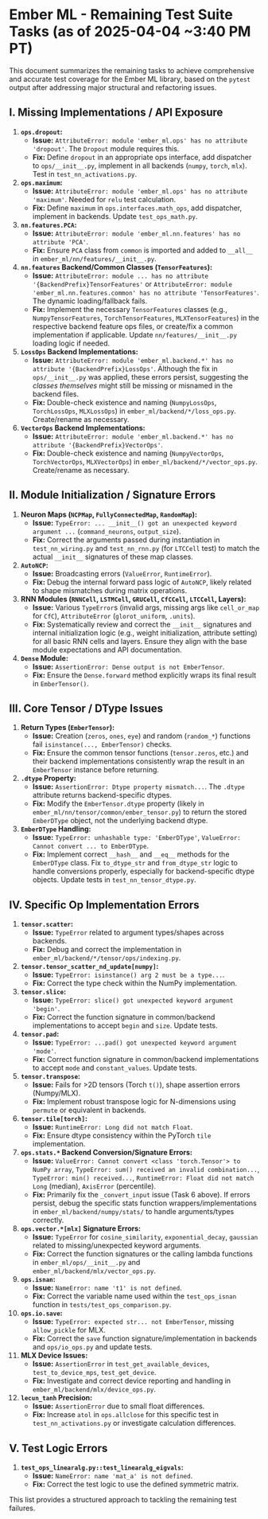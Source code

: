 # Ember ML - Remaining Test Suite Tasks (as of 2025-04-04 ~3:40 PM PT)

This document summarizes the remaining tasks to achieve comprehensive and accurate test coverage for the Ember ML library, based on the `pytest` output after addressing major structural and refactoring issues.

## I. Missing Implementations / API Exposure

1.  **`ops.dropout`:**
    *   **Issue:** `AttributeError: module 'ember_ml.ops' has no attribute 'dropout'`. The `Dropout` module requires this.
    *   **Fix:** Define `dropout` in an appropriate ops interface, add dispatcher to `ops/__init__.py`, implement in all backends (`numpy`, `torch`, `mlx`). Test in `test_nn_activations.py`.
2.  **`ops.maximum`:**
    *   **Issue:** `AttributeError: module 'ember_ml.ops' has no attribute 'maximum'`. Needed for `relu` test calculation.
    *   **Fix:** Define `maximum` in `ops.interfaces.math_ops`, add dispatcher, implement in backends. Update `test_ops_math.py`.
3.  **`nn.features.PCA`:**
    *   **Issue:** `AttributeError: module 'ember_ml.nn.features' has no attribute 'PCA'`.
    *   **Fix:** Ensure `PCA` class from `common` is imported and added to `__all__` in `ember_ml/nn/features/__init__.py`.
4.  **`nn.features` Backend/Common Classes (`TensorFeatures`):**
    *   **Issue:** `AttributeError: module ... has no attribute '{BackendPrefix}TensorFeatures'` or `AttributeError: module 'ember_ml.nn.features.common' has no attribute 'TensorFeatures'`. The dynamic loading/fallback fails.
    *   **Fix:** Implement the necessary `TensorFeatures` classes (e.g., `NumpyTensorFeatures`, `TorchTensorFeatures`, `MLXTensorFeatures`) in the respective backend feature ops files, or create/fix a common implementation if applicable. Update `nn/features/__init__.py` loading logic if needed.
5.  **`LossOps` Backend Implementations:**
    *   **Issue:** `AttributeError: module 'ember_ml.backend.*' has no attribute '{BackendPrefix}LossOps'`. Although the fix in `ops/__init__.py` was applied, these errors persist, suggesting the *classes themselves* might still be missing or misnamed in the backend files.
    *   **Fix:** Double-check existence and naming (`NumpyLossOps`, `TorchLossOps`, `MLXLossOps`) in `ember_ml/backend/*/loss_ops.py`. Create/rename as necessary.
6.  **`VectorOps` Backend Implementations:**
    *   **Issue:** `AttributeError: module 'ember_ml.backend.*' has no attribute '{BackendPrefix}VectorOps'`.
    *   **Fix:** Double-check existence and naming (`NumpyVectorOps`, `TorchVectorOps`, `MLXVectorOps`) in `ember_ml/backend/*/vector_ops.py`. Create/rename as necessary.

## II. Module Initialization / Signature Errors

1.  **Neuron Maps (`NCPMap`, `FullyConnectedMap`, `RandomMap`):**
    *   **Issue:** `TypeError: ... __init__() got an unexpected keyword argument ...` (`command_neurons`, `output_size`).
    *   **Fix:** Correct the arguments passed during instantiation in `test_nn_wiring.py` and `test_nn_rnn.py` (for `LTCCell` test) to match the actual `__init__` signatures of these map classes.
2.  **`AutoNCP`:**
    *   **Issue:** Broadcasting errors (`ValueError`, `RuntimeError`).
    *   **Fix:** Debug the internal forward pass logic of `AutoNCP`, likely related to shape mismatches during matrix operations.
3.  **RNN Modules (`RNNCell`, `LSTMCell`, `GRUCell`, `CfCCell`, `LTCCell`, Layers):**
    *   **Issue:** Various `TypeError`s (invalid args, missing args like `cell_or_map` for `CfC`), `AttributeError` (`glorot_uniform`, `.units`).
    *   **Fix:** Systematically review and correct the `__init__` signatures and internal initialization logic (e.g., weight initialization, attribute setting) for all basic RNN cells and layers. Ensure they align with the base module expectations and API documentation.
4.  **`Dense` Module:**
    *   **Issue:** `AssertionError: Dense output is not EmberTensor`.
    *   **Fix:** Ensure the `Dense.forward` method explicitly wraps its final result in `EmberTensor()`.

## III. Core Tensor / DType Issues

1.  **Return Types (`EmberTensor`):**
    *   **Issue:** Creation (`zeros`, `ones`, `eye`) and random (`random_*`) functions fail `isinstance(..., EmberTensor)` checks.
    *   **Fix:** Ensure the common tensor functions (`tensor.zeros`, etc.) and their backend implementations consistently wrap the result in an `EmberTensor` instance before returning.
2.  **`.dtype` Property:**
    *   **Issue:** `AssertionError: Dtype property mismatch...`. The `.dtype` attribute returns backend-specific dtypes.
    *   **Fix:** Modify the `EmberTensor.dtype` property (likely in `ember_ml/nn/tensor/common/ember_tensor.py`) to return the stored `EmberDType` object, not the underlying backend dtype.
3.  **`EmberDType` Handling:**
    *   **Issue:** `TypeError: unhashable type: 'EmberDType'`, `ValueError: Cannot convert ... to EmberDType`.
    *   **Fix:** Implement correct `__hash__` and `__eq__` methods for the `EmberDType` class. Fix `to_dtype_str` and `from_dtype_str` logic to handle conversions properly, especially for backend-specific dtype objects. Update tests in `test_nn_tensor_dtype.py`.

## IV. Specific Op Implementation Errors

1.  **`tensor.scatter`:**
    *   **Issue:** `TypeError` related to argument types/shapes across backends.
    *   **Fix:** Debug and correct the implementation in `ember_ml/backend/*/tensor/ops/indexing.py`.
2.  **`tensor.tensor_scatter_nd_update[numpy]`:**
    *   **Issue:** `TypeError: isinstance() arg 2 must be a type...`.
    *   **Fix:** Correct the type check within the NumPy implementation.
3.  **`tensor.slice`:**
    *   **Issue:** `TypeError: slice() got unexpected keyword argument 'begin'`.
    *   **Fix:** Correct the function signature in common/backend implementations to accept `begin` and `size`. Update tests.
4.  **`tensor.pad`:**
    *   **Issue:** `TypeError: ...pad() got unexpected keyword argument 'mode'`.
    *   **Fix:** Correct function signature in common/backend implementations to accept `mode` and `constant_values`. Update tests.
5.  **`tensor.transpose`:**
    *   **Issue:** Fails for >2D tensors (Torch `t()`), shape assertion errors (Numpy/MLX).
    *   **Fix:** Implement robust transpose logic for N-dimensions using `permute` or equivalent in backends.
6.  **`tensor.tile[torch]`:**
    *   **Issue:** `RuntimeError: Long did not match Float`.
    *   **Fix:** Ensure dtype consistency within the PyTorch `tile` implementation.
7.  **`ops.stats.*` Backend Conversion/Signature Errors:**
    *   **Issue:** `ValueError: Cannot convert <class 'torch.Tensor'> to NumPy array`, `TypeError: sum() received an invalid combination...`, `TypeError: min() received...`, `RuntimeError: Float did not match Long` (median), `AxisError` (percentile).
    *   **Fix:** Primarily fix the `_convert_input` issue (Task 6 above). If errors persist, debug the specific stats function wrappers/implementations in `ember_ml/backend/numpy/stats/` to handle arguments/types correctly.
8.  **`ops.vector.*[mlx]` Signature Errors:**
    *   **Issue:** `TypeError` for `cosine_similarity`, `exponential_decay`, `gaussian` related to missing/unexpected keyword arguments.
    *   **Fix:** Correct the function signatures or the calling lambda functions in `ember_ml/ops/__init__.py` and `ember_ml/backend/mlx/vector_ops.py`.
9.  **`ops.isnan`:**
    *   **Issue:** `NameError: name 't1' is not defined`.
    *   **Fix:** Correct the variable name used within the `test_ops_isnan` function in `tests/test_ops_comparison.py`.
10. **`ops.io.save`:**
    *   **Issue:** `TypeError: expected str... not EmberTensor`, missing `allow_pickle` for MLX.
    *   **Fix:** Correct the `save` function signature/implementation in backends and `ops/io_ops.py` and update tests.
11. **MLX Device Issues:**
    *   **Issue:** `AssertionError` in `test_get_available_devices`, `test_to_device_mps`, `test_get_device`.
    *   **Fix:** Investigate and correct device reporting and handling in `ember_ml/backend/mlx/device_ops.py`.
12. **`lecun_tanh` Precision:**
    *   **Issue:** `AssertionError` due to small float differences.
    *   **Fix:** Increase `atol` in `ops.allclose` for this specific test in `test_nn_activations.py` or investigate calculation differences.

## V. Test Logic Errors

1.  **`test_ops_linearalg.py::test_linearalg_eigvals`:**
    *   **Issue:** `NameError: name 'mat_a' is not defined`.
    *   **Fix:** Correct the test logic to use the defined symmetric matrix.

This list provides a structured approach to tackling the remaining test failures.